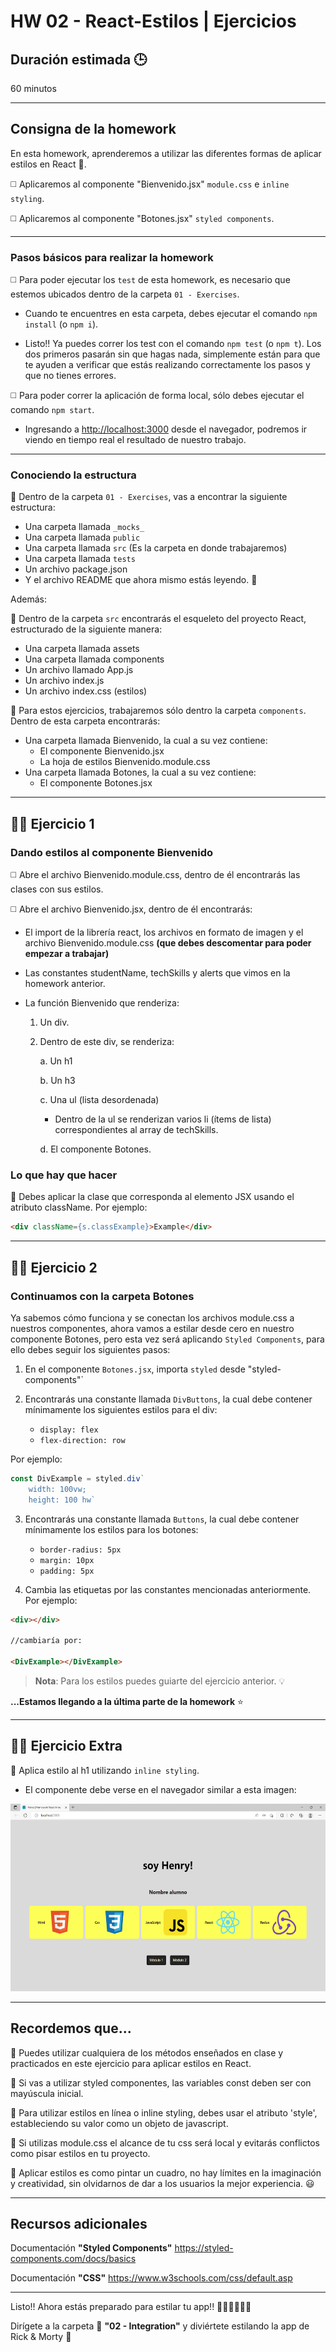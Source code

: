 # HW 02 - React-Estilos | Ejercicios

## Duración estimada 🕒

60 minutos

---

## Consigna de la homework

En esta homework, aprenderemos a utilizar las diferentes formas de aplicar estilos en React 🎨.

◻️ Aplicaremos al componente "Bienvenido.jsx" `module.css` e `inline styling`.

◻️ Aplicaremos al componente "Botones.jsx" `styled components`.

---

### Pasos básicos para realizar la homework

◻️ Para poder ejecutar los `test` de esta homework, es necesario que estemos ubicados dentro de la carpeta `01 - Exercises`.

* Cuando te encuentres en esta carpeta, debes ejecutar el comando `npm install` (o `npm i`).

* Listo!! Ya puedes correr los test con el comando `npm test` (o `npm t`). Los dos primeros pasarán sin que hagas nada, simplemente están para que te ayuden a verificar que estás realizando correctamente los pasos y que no tienes errores.

◻️ Para poder correr la aplicación de forma local, sólo debes ejecutar el comando `npm start`.

* Ingresando a <http://localhost:3000> desde el navegador, podremos ir viendo en tiempo real el resultado de nuestro trabajo.

---

### Conociendo la estructura

🔹 Dentro de la carpeta `01 - Exercises`, vas a encontrar la siguiente estructura:

* Una carpeta llamada `_mocks_`
* Una carpeta llamada `public`
* Una carpeta llamada `src` (Es la carpeta en donde trabajaremos)
* Una carpeta llamada `tests`
* Un archivo package.json
* Y el archivo README que ahora mismo estás leyendo. 🧐

Además:

🔹 Dentro de la carpeta `src` encontrarás el esqueleto del proyecto React, estructurado de la siguiente manera:

* Una carpeta llamada assets
* Una carpeta llamada components
* Un archivo llamado App.js
* Un archivo index.js
* Un archivo index.css (estilos)

🔹 Para estos ejercicios, trabajaremos sólo dentro la carpeta `components`. Dentro de esta carpeta encontrarás:

* Una carpeta llamada Bienvenido, la cual a su vez contiene:
  * El componente Bienvenido.jsx
  * La hoja de estilos Bienvenido.module.css
* Una carpeta llamada Botones, la cual a su vez contiene:
  * El componente Botones.jsx

---

## 👩‍💻 Ejercicio 1

### Dando estilos al componente Bienvenido

◻️ Abre el archivo Bienvenido.module.css, dentro de él encontrarás las clases con sus estilos.

◻️ Abre el archivo Bienvenido.jsx, dentro de él encontrarás:

* El import de la librería react, los archivos en formato de imagen y el archivo Bienvenido.module.css **(que debes descomentar para poder empezar a trabajar)**

* Las constantes studentName, techSkills y alerts que vimos en la homework anterior. 

* La función Bienvenido que renderiza:

    1. Un div.
    2. Dentro de este div, se renderiza:

        a. Un h1

        b. Un h3

        c. Una ul (lista desordenada)

        -  Dentro de la ul se renderizan varios li (ítems de lista) correspondientes al array de techSkills.

        d. El componente Botones.

### Lo que hay que hacer

🔹 Debes aplicar la clase que corresponda al elemento JSX usando el atributo className. Por ejemplo:

```html
<div className={s.classExample}>Example</div>
```

---

## 👩‍💻 Ejercicio 2

### Continuamos con la carpeta Botones

Ya sabemos cómo funciona y se conectan los archivos module.css a nuestros componentes, ahora vamos a estilar desde cero en nuestro componente Botones, pero esta vez será aplicando `Styled Components`, para ello debes seguir los siguientes pasos:

1. En el componente `Botones.jsx`, importa `styled` desde "styled-components"`

2. Encontrarás una constante llamada `DivButtons`, la cual debe contener mínimamente los siguientes estilos para el div:
    * `display: flex`
    * `flex-direction: row`

 Por ejemplo:

```jsx
const DivExample = styled.div`
    width: 100vw; 
    height: 100 hw`
```

3. Encontrarás una constante llamada `Buttons`, la cual debe contener mínimamente los estilos para los botones:
    * `border-radius: 5px`
    * `margin: 10px`
    * `padding: 5px`

4. Cambia las etiquetas por las constantes mencionadas anteriormente. Por ejemplo:

```html
<div></div> 

//cambiaría por: 

<DivExample></DivExample>
```

> **Nota**: Para los estilos puedes guiarte del ejercicio anterior. 💡

**...Estamos llegando a la última parte de la homework** ⭐

---

## 👩‍💻 Ejercicio Extra

🔹 Aplica estilo al h1 utilizando `inline styling`.

* El componente debe verse en el navegador similar a esta imagen:

<p align="center"><img src="./img/exercise.gif" height="300px"></p>

---

## Recordemos que...

🔹 Puedes utilizar cualquiera de los métodos enseñados en clase y practicados en este ejercicio para aplicar estilos en React.

🔹 Si vas a utilizar styled componentes, las variables const deben ser con mayúscula inicial.

🔹 Para utilizar estilos en línea o inline styling, debes usar el atributo 'style', estableciendo su valor como un objeto de javascript.

🔹 Si utilizas module.css el alcance de tu css será local y evitarás conflictos como pisar estilos en tu proyecto.

🔹 Aplicar estilos es como pintar un cuadro, no hay límites en la imaginación y creatividad, sin olvidarnos de dar a los usuarios la mejor experiencia. 😃

---

## Recursos adicionales

Documentación **"Styled Components"** <https://styled-components.com/docs/basics>

Documentación **"CSS"** <https://www.w3schools.com/css/default.asp>

---

Listo!! Ahora estás preparado para estilar tu app!! 👨‍🎨👩‍🎨✨🚀

Dirígete a la carpeta 📂 **"02 - Integration"** y diviértete estilando la app de Rick & Morty 🤩
